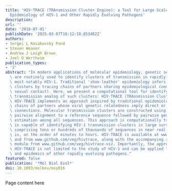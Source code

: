 ```yaml
---
title: 'HIV-TRACE (TRAnsmission Cluster Engine): a Tool for Large Scale Molecular
  Epidemiology of HIV-1 and Other Rapidly Evolving Pathogens'
description:
url: ''
date: '2018-07-01'
publishDate: '2025-03-07T18:12:10.853482Z'
authors:
- Sergei L Kosakovsky Pond
- Steven Weaver
- Andrew J Leigh Brown
- Joel O Wertheim
publication_types:
- '2'
abstract: "In modern applications of molecular epidemiology, genetic sequence data\
  \ are routinely used to identify clusters of transmission in rapidly evolving pathogens,\
  \ most notably HIV-1. Traditional 'shoe-leather' epidemiology infers transmission\
  \ clusters by tracing chains of partners sharing epidemiological connections (e.g.,\
  \ sexual contact). Here, we present a computational tool for identifying a molecular\
  \ transmission analog of such clusters: HIV-TRACE (TRAnsmission Cluster Engine).\
  \ HIV-TRACE implements an approach inspired by traditional epidemiology, by identifying\
  \ chains of partners whose viral genetic relatedness imply direct or indirect epidemiological\
  \ connections. Molecular transmission clusters are constructed using codon-aware\
  \ pairwise alignment to a reference sequence followed by pairwise genetic distance\
  \ estimation among all sequences. This approach is computationally tractable and\
  \ is capable of identifying HIV-1 transmission clusters in large surveillance databases\
  \ comprising tens or hundreds of thousands of sequences in near real time, that\
  \ is, on the order of minutes to hours. HIV-TRACE is available at www.hivtrace.org\
  \ and from www.github.com/veg/hivtrace, along with the accompanying result visualization\
  \ module from www.github.com/veg/hivtrace-viz. Importantly, the approach underlying\
  \ HIV-TRACE is not limited to the study of HIV-1 and can be applied to study outbreaks\
  \ and epidemics of other rapidly evolving pathogens."
featured: false
publication: '*Mol Biol Evol*'
doi: 10.1093/molbev/msy016
---
```


Page content here